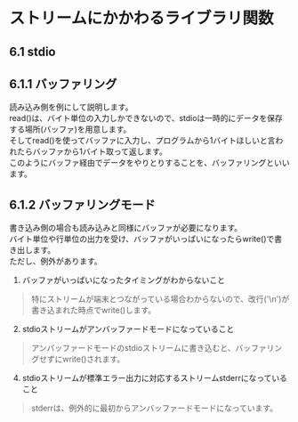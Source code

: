# ストリームにかかわるライブラリ関数
## 6.1 stdio
## 6.1.1 バッファリング
読み込み側を例にして説明します。  
read()は、バイト単位の入力しかできないので、stdioは一時的にデータを保存する場所(バッファ)を用意します。  
そしてread()を使ってバッファに入力し、プログラムから1バイトほしいと言われたらバッファから1バイト取って返します。  
このようにバッファ経由でデータをやりとりすることを、バッファリングといいます。
## 6.1.2 バッファリングモード
書き込み側の場合も読み込みと同様にバッファが必要になります。  
バイト単位や行単位の出力を受け、バッファがいっぱいになったらwrite()で書き出します。  
ただし、例外があります。  
1. バッファがいっぱいになったタイミングがわからないこと
> 特にストリームが端末とつながっている場合わからないので、改行('\n')が書き込まれた時点でwrite()します。
2. stdioストリームがアンバッファードモードになっていること
> アンバッファードモードのstdioストリームに書き込むと、バッファリングせずにwrite()されます。
4. stdioストリームが標準エラー出力に対応するストリームstderrになっていること
> stderrは、例外的に最初からアンバッファードモードになっています。
